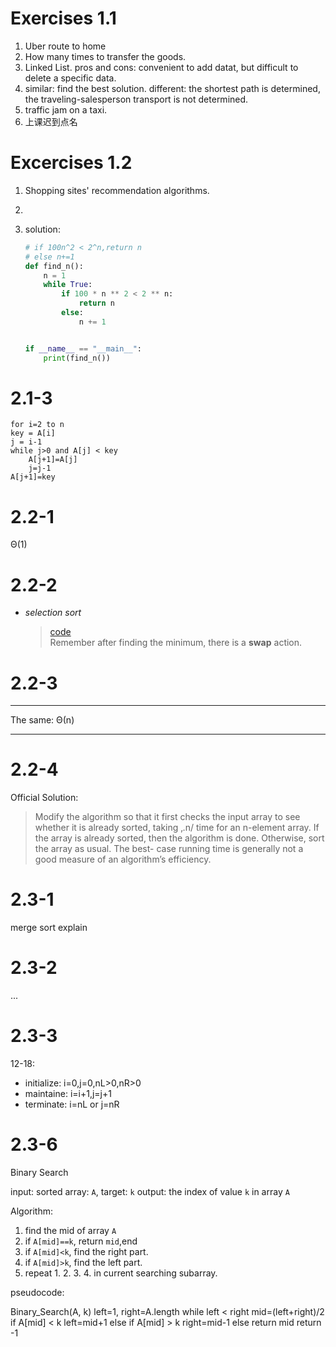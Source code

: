 # Exercises 1.1

1. Uber route to home
2. How many times to transfer the goods.
3. Linked List. pros and cons: convenient to add datat, but difficult to delete a specific data.
4. similar: find the best solution. different: the shortest path is determined, the traveling-salesperson transport is not determined.
5. traffic jam on a taxi.
6. 上课迟到点名

# Excercises 1.2

1. Shopping sites' recommendation algorithms.
2.
3. solution:

    ```py
    # if 100n^2 < 2^n,return n
    # else n+=1
    def find_n():
        n = 1
        while True:
            if 100 * n ** 2 < 2 ** n:
                return n
            else:
                n += 1


    if __name__ == "__main__":
        print(find_n())
    ```

# 2.1-3

```
for i=2 to n
key = A[i]
j = i-1
while j>0 and A[j] < key
    A[j+1]=A[j]
    j=j-1
A[j+1]=key
```

# 2.2-1

Θ(1)

# 2.2-2

-   _selection sort_
    > [code](../excercises_code/my_selection_sort.py)  
    > Remember after finding the minimum, there is a **swap** action.

# 2.2-3

---

The same: Θ(n)

---

# 2.2-4

Official Solution:

> Modify the algorithm so that it first checks the input array to see whether it is
> already sorted, taking ‚.n/ time for an n-element array. If the array is already
> sorted, then the algorithm is done. Otherwise, sort the array as usual. The best-
> case running time is generally not a good measure of an algorithm’s efficiency.

# 2.3-1
merge sort explain
# 2.3-2
...
# 2.3-3
12-18: 
- initialize: i=0,j=0,nL>0,nR>0
- maintaine: i=i+1,j=j+1
- terminate: i=nL or j=nR
# 2.3-6
Binary Search

input: sorted array: `A`, target: `k`
output: the index of value `k` in array `A`

Algorithm:
1. find the mid of array `A`
2. if `A[mid]==k`, return `mid`,end
3. if `A[mid]<k`, find the right part.
4. if `A[mid]>k`, find the left part.
5. repeat 1. 2. 3. 4. in current searching subarray.

pseudocode:

Binary_Search(A, k)
    left=1, right=A.length
    while left < right
        mid=(left+right)/2
        if A[mid] < k
            left=mid+1
        else if A[mid] > k
            right=mid-1
        else
            return mid
    return -1 

    

